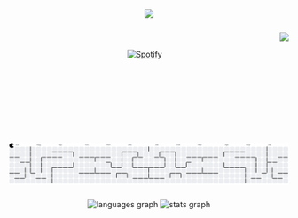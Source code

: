 <div align="center">
  <img src="https://visitor-badge.laobi.icu/badge?page_id=nguyenbn7.visitor-badge-query&query_only=true&left_text=Hello%20Visitors"  />
</div>

###

<img align="right" height="200" src="https://media.tenor.com/lQ7ow7M095wAAAAi/toothless-dancing.gif"  />

###

&nbsp;<div align="center">
  [![Spotify](https://novatorem-swart-eight.vercel.app/api/spotify?background_color=0d1117&border_color=ffffff)](https://open.spotify.com/user/31tn7devqfntbp5pss73to7ujtgi)
</div>

###

<br clear="both">

<picture>
  <source media="(prefers-color-scheme: dark)" srcset="https://raw.githubusercontent.com/nguyenbn7/nguyenbn7/output/pacman-contribution-graph-dark.svg">
  <source media="(prefers-color-scheme: light)" srcset="https://raw.githubusercontent.com/nguyenbn7/nguyenbn7/output/pacman-contribution-graph.svg">
  <img alt="pacman contribution graph" src="https://raw.githubusercontent.com/nguyenbn7/nguyenbn7/output/pacman-contribution-graph.svg">
</picture>

###

<div align="center">
  <img src="https://github-readme-stats-ochre-six-50.vercel.app/api/top-langs?username=nguyenbn7&locale=en&hide_title=false&layout=donut&card_width=320&langs_count=5&theme=dracula&hide_border=true&order=2&hide=html,css" height="200" alt="languages graph"  />
  <img src="https://github-readme-stats-ochre-six-50.vercel.app/api?username=nguyenbn7&hide_title=false&hide_rank=false&rank_icon=github&show_icons=true&include_all_commits=true&count_private=false&disable_animations=false&theme=dracula&locale=en&hide_border=true&order=1" height="200" alt="stats graph"  />
</div>

###
